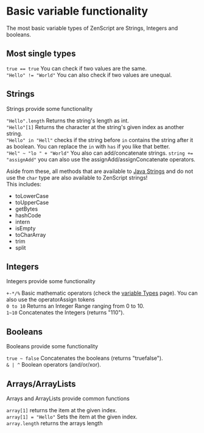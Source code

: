 # Basic variable functionality

The most basic variable types of ZenScript are Strings, Integers and booleans.

## Most single types
`true == true` You can check if two values are the same.  
`"Hello" != "World"` You can also check if two values are unequal.

## Strings
Strings provide some functionality

`"Hello".length` Returns the string's length as int.  
`"Hello"[1]` Returns the character at the string's given index as another string.  
`"Hello" in "Hell"` checks if the string before `in` contains the string after it as boolean. You can replace the `in` with `has` if you like that better.  
`"Hel" ~ "lo " + "World"` You also can add/concatenate strings.
`string += "assignAdd"` you can also use the assignAdd/assignConcatenate operators.

Aside from these, all methods that are available to [Java Strings](https://docs.oracle.com/javase/8/docs/api/java/lang/String.html) and do not use the `char` type are also available to ZenScript strings!  
This includes: 

- toLowerCase
- toUpperCase
- getBytes
- hashCode
- intern
- isEmpty
- toCharArray
- trim
- split

## Integers
Integers provide some functionality

`+-*/%` Basic mathematic operators (check the [variable Types](/Vanilla/Variable_Types/Variable_Types) page). You can also use the operatorAssign tokens  
`0 to 10` Returns an Integer Range ranging from 0 to 10.  
`1~10` Concatenates the Integers (returns "110").  


## Booleans
Booleans provide some functionality

`true ~ false` Concatenates the booleans (returns "truefalse").  
`& | ^` Boolean operators (and/or/xor).  

## Arrays/ArrayLists
Arrays and ArrayLists provide common functions

`array[1]` returns the item at the given index.  
`array[1] = "Hello"` Sets the item at the given index.  
`array.length` returns the arrays length
